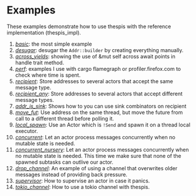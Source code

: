 # Examples

These examples demonstrate how to use thespis with the reference implementation (thespis_impl).

1. [*basic*](/basic.rs): the most simple example
2. [*desugar*](/desugar.rs): desugar the `Addr::builder` by creating everything manually.
3. [*across_yields*](/across_yields.rs): showing the use of &mut self across await points in handle trait method.
4. [*perf*](/perf): examples I use with cargo flamegraph or profiler.firefox.com to check where time is spent.
5. [*recipient*](/recipient.rs): Store addresses to several actors that accept the same message type.
5. [*recipient_any*](/recipient_any.rs): Store addresses to several actors that accept different message types.
6. [*addr_is_sink*](/addr_is_sink.rs): Shows how to you can use sink combinators on recipient
8. [*move_fut*](/move_fut.rs): Use address on the same thread, but move the future from call to a different thread before polling it.
9. [*local_spawn*](/local_spawn.rs): Use an Actor which is `!Send` and spawn it on a thread local executor.
10. [*concurrent*](/concurrent.rs): Let an actor process messages concurrently when no mutable state is needed.
11. [*concurrent_nursery*](/concurrent_nursery.rs): Let an actor process messages concurrently when no mutable state is needed. This time we make sure that none of the spawned subtasks can outlive our actor.
12. [*drop_channel*](/drop_channel.rs): An example of using a channel that overwrites older messages instead of providing back pressure.
13. [*supervisor*](/supervisor.rs): How to supervise an actor in case it panics.
14. [*tokio_channel*](/tokio_channel): How to use a tokio channel with thespis.
